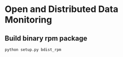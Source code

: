# Open and Distributed Data Monitoring



## Build binary rpm package

    python setup.py bdist_rpm
